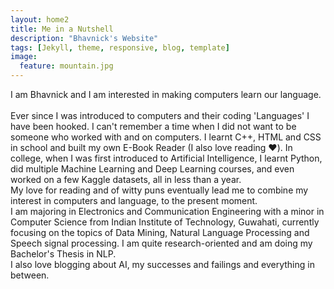 ```yaml
---
layout: home2
title: Me in a Nutshell
description: "Bhavnick's Website"
tags: [Jekyll, theme, responsive, blog, template]
image:
  feature: mountain.jpg
---
```


I am Bhavnick and I am interested in making computers learn our language.
<br/>
<br/>
Ever since I was introduced to computers and their coding 'Languages' I have been hooked. I can't remember a time when I did not want to be someone who worked with and on computers. I learnt C++, HTML and CSS in school and built my own E-Book Reader (I also love reading :heart:). In college, when I was first introduced to Artificial Intelligence, I learnt Python, did multiple Machine Learning and Deep Learning courses, and even worked on a few Kaggle datasets, all in less than a year.
<br/>
My love for reading and of witty puns eventually lead me to combine my interest in computers and language, to the present moment.
<br/>
I am majoring in Electronics and Communication Engineering with a minor in Computer Science from Indian Institute of Technology, Guwahati, currently focusing on the topics of Data Mining, Natural Language Processing and Speech signal processing. I am quite research-oriented and am doing my Bachelor's Thesis in NLP.
<br/>
I also love blogging about AI, my successes and failings and everything in between. 

